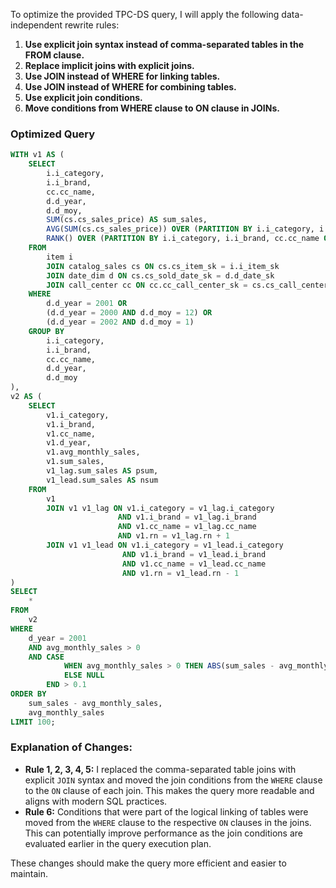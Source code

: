 To optimize the provided TPC-DS query, I will apply the following data-independent rewrite rules:

1. **Use explicit join syntax instead of comma-separated tables in the FROM clause.**
2. **Replace implicit joins with explicit joins.**
3. **Use JOIN instead of WHERE for linking tables.**
4. **Use JOIN instead of WHERE for combining tables.**
5. **Use explicit join conditions.**
6. **Move conditions from WHERE clause to ON clause in JOINs.**

### Optimized Query

```sql
WITH v1 AS (
    SELECT 
        i.i_category, 
        i.i_brand, 
        cc.cc_name, 
        d.d_year, 
        d.d_moy, 
        SUM(cs.cs_sales_price) AS sum_sales,
        AVG(SUM(cs.cs_sales_price)) OVER (PARTITION BY i.i_category, i.i_brand, cc.cc_name, d.d_year) AS avg_monthly_sales,
        RANK() OVER (PARTITION BY i.i_category, i.i_brand, cc.cc_name ORDER BY d.d_year, d.d_moy) AS rn
    FROM 
        item i
        JOIN catalog_sales cs ON cs.cs_item_sk = i.i_item_sk
        JOIN date_dim d ON cs.cs_sold_date_sk = d.d_date_sk
        JOIN call_center cc ON cc.cc_call_center_sk = cs.cs_call_center_sk
    WHERE 
        d.d_year = 2001 OR 
        (d.d_year = 2000 AND d.d_moy = 12) OR 
        (d.d_year = 2002 AND d.d_moy = 1)
    GROUP BY 
        i.i_category, 
        i.i_brand, 
        cc.cc_name, 
        d.d_year, 
        d.d_moy
), 
v2 AS (
    SELECT 
        v1.i_category, 
        v1.i_brand, 
        v1.cc_name,
        v1.d_year,
        v1.avg_monthly_sales,
        v1.sum_sales,
        v1_lag.sum_sales AS psum,
        v1_lead.sum_sales AS nsum
    FROM 
        v1
        JOIN v1 v1_lag ON v1.i_category = v1_lag.i_category 
                        AND v1.i_brand = v1_lag.i_brand 
                        AND v1.cc_name = v1_lag.cc_name 
                        AND v1.rn = v1_lag.rn + 1
        JOIN v1 v1_lead ON v1.i_category = v1_lead.i_category 
                         AND v1.i_brand = v1_lead.i_brand 
                         AND v1.cc_name = v1_lead.cc_name 
                         AND v1.rn = v1_lead.rn - 1
)
SELECT 
    *
FROM 
    v2
WHERE 
    d_year = 2001 
    AND avg_monthly_sales > 0 
    AND CASE 
            WHEN avg_monthly_sales > 0 THEN ABS(sum_sales - avg_monthly_sales) / avg_monthly_sales 
            ELSE NULL 
        END > 0.1
ORDER BY 
    sum_sales - avg_monthly_sales, 
    avg_monthly_sales
LIMIT 100;
```

### Explanation of Changes:
- **Rule 1, 2, 3, 4, 5:** I replaced the comma-separated table joins with explicit `JOIN` syntax and moved the join conditions from the `WHERE` clause to the `ON` clause of each join. This makes the query more readable and aligns with modern SQL practices.
- **Rule 6:** Conditions that were part of the logical linking of tables were moved from the `WHERE` clause to the respective `ON` clauses in the joins. This can potentially improve performance as the join conditions are evaluated earlier in the query execution plan.

These changes should make the query more efficient and easier to maintain.